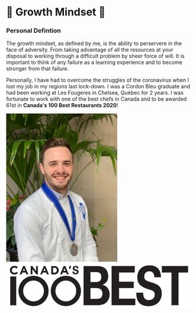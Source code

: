 # 💪 Growth Mindset 💪

### Personal Defintion

  The growth mindset, as defined by me, is the ability to perservere in the face of adversity. From taking advantage of all the resources at your disposal to working through a difficult problem by sheer force of will. It is important to think of any failure as a learning experience and to become stronger from that failure.
  
  Personally, I have had to overcome the struggles of the coronavirus when I lost my job in my regions last lock-down. I was a Cordon Bleu graduate and had been working at Les Fougeres in Chelsea, Québec for 2 years. I was fortunate to work with one of the best chefs in Canada and to be awarded 61st in **Canada's 100 Best Restaurants 2020**!
  
  <img src="Cordon-Bleu-Grad.jpeg" alt="drawing" width="300"/> <img src="CB100_logo-retina.jpeg" alt="drawing" width="500"/>
